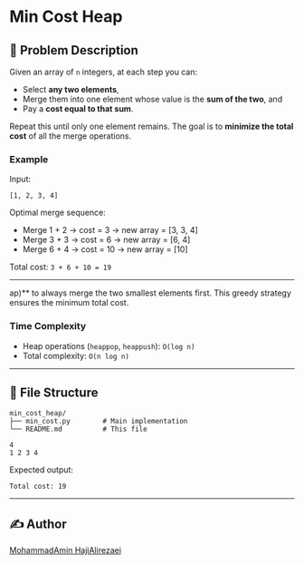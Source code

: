 # Min Cost Heap

## 🧮 Problem Description

Given an array of `n` integers, at each step you can:

- Select **any two elements**,
- Merge them into one element whose value is the **sum of the two**, and
- Pay a **cost equal to that sum**.

Repeat this until only one element remains. The goal is to **minimize the total cost** of all the merge operations.

### Example

Input:
```
[1, 2, 3, 4]
```

Optimal merge sequence:
- Merge 1 + 2 → cost = 3 → new array = [3, 3, 4]
- Merge 3 + 3 → cost = 6 → new array = [6, 4]
- Merge 6 + 4 → cost = 10 → new array = [10]

Total cost: `3 + 6 + 10 = 19`

---

ap)** to always merge the two smallest elements first. This greedy strategy ensures the minimum total cost.

### Time Complexity

- Heap operations (`heappop`, `heappush`): `O(log n)`
- Total complexity: `O(n log n)`

---

## 📂 File Structure

```
min_cost_heap/
├── min_cost.py        # Main implementation
└── README.md          # This file
```


```text
4
1 2 3 4
```

Expected output:

```
Total cost: 19
```


---

## ✍️ Author

[MohammadAmin HajiAlirezaei](https://github.com/mahajialirezaei)
```
